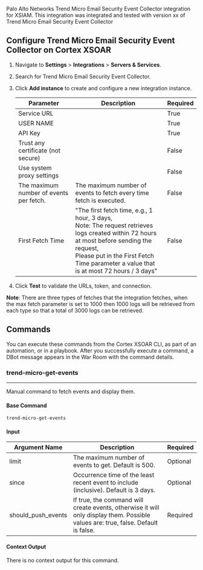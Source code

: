 Palo Alto Networks Trend Micro Email Security Event Collector integration for XSIAM.
This integration was integrated and tested with version xx of Trend Micro Email Security Event Collector

## Configure Trend Micro Email Security Event Collector on Cortex XSOAR

1. Navigate to **Settings** > **Integrations** > **Servers & Services**.
2. Search for Trend Micro Email Security Event Collector.
3. Click **Add instance** to create and configure a new integration instance.

    | **Parameter** | **Description** | **Required** |
    | --- | --- | --- |
    | Service URL |  | True |
    | USER NAME |  | True |
    | API Key |  | True |
    | Trust any certificate (not secure) |  | False |
    | Use system proxy settings |  | False |
    | The maximum number of events per fetch. | The maximum number of events to fetch every time fetch is executed. | False |
    | First Fetch Time | "The first fetch time, e.g., 1 hour, 3 days,<br/>Note: The request retrieves logs created within 72 hours at most before sending the request,<br/>Please put in the First Fetch Time parameter a value that is at most 72 hours / 3 days"<br/> | False |

4. Click **Test** to validate the URLs, token, and connection.

**Note**: There are three types of fetches that the integration fetches, when the max fetch parameter is set to 1000 then 1000 logs will be retrieved from each type so that a total of 3000 logs can be retrieved.
## Commands

You can execute these commands from the Cortex XSOAR CLI, as part of an automation, or in a playbook.
After you successfully execute a command, a DBot message appears in the War Room with the command details.

### trend-micro-get-events

***
Manual command to fetch events and display them.

#### Base Command

`trend-micro-get-events`

#### Input

| **Argument Name** | **Description** | **Required** |
| --- | --- | --- |
| limit | The maximum number of events to get. Default is 500. | Optional | 
| since | Occurrence time of the least recent event to include (inclusive). Default is 3 days. | Optional | 
| should_push_events | If true, the command will create events, otherwise it will only display them. Possible values are: true, false. Default is false. | Required | 

#### Context Output

There is no context output for this command.
